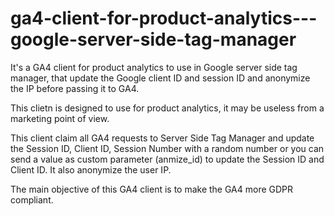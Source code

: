 # ga4-client-for-product-analytics---google-server-side-tag-manager
It's a GA4 client for product analytics to use in Google server side tag manager, that update the Google client ID and session ID and anonymize the IP before passing it to GA4. 

This clietn is designed to use for product analytics, it may be useless from a marketing point of view. 

This client claim all GA4 requests to Server Side Tag Manager and update the Session ID, Client ID, Session Number with a random number or you can send a value as custom parameter (anmize_id)  to update the Session ID and Client ID. It also anonymize the user IP.

The main objective of this GA4 client is to make the GA4 more GDPR compliant. 
